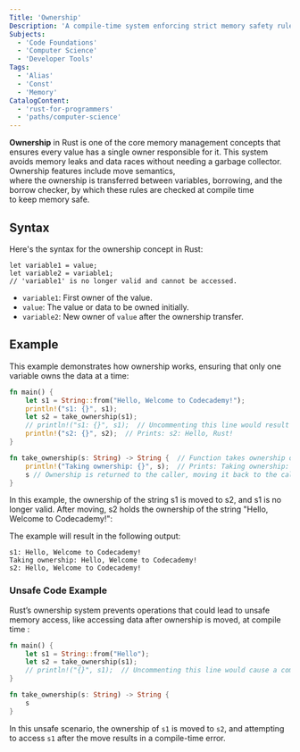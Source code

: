 ```yaml
---
Title: 'Ownership'
Description: 'A compile-time system enforcing strict memory safety rules.'
Subjects:
  - 'Code Foundations'
  - 'Computer Science'
  - 'Developer Tools'
Tags:
  - 'Alias'
  - 'Const'
  - 'Memory'
CatalogContent:
  - 'rust-for-programmers'
  - 'paths/computer-science'
---
```


**Ownership** in Rust is one of the core memory management concepts that ensures every value has a single owner responsible for it. This system avoids memory leaks and data races without needing a garbage collector. Ownership features include move semantics, where the ownership is transferred between variables, borrowing, and the borrow checker, by which these rules are checked at compile time to keep memory safe.

## Syntax

Here's the syntax for the ownership concept in Rust:

```pseudo
let variable1 = value;
let variable2 = variable1;
// 'variable1' is no longer valid and cannot be accessed.
```

- `variable1`: First owner of the value.
- `value`: The value or data to be owned initially.
- `variable2`: New owner of `value` after the ownership transfer.

## Example

This example demonstrates how ownership works, ensuring that only one variable owns the data at a time:

```rust
fn main() {
    let s1 = String::from("Hello, Welcome to Codecademy!");
    println!("s1: {}", s1);
    let s2 = take_ownership(s1);
    // println!("s1: {}", s1);  // Uncommenting this line would result in a compile-time error because 's1' no longer owns the value.
    println!("s2: {}", s2);  // Prints: s2: Hello, Rust!
}

fn take_ownership(s: String) -> String {  // Function takes ownership of the passed value
    println!("Taking ownership: {}", s);  // Prints: Taking ownership: Hello, Rust!
    s // Ownership is returned to the caller, moving it back to the caller.
}
```

In this example, the ownership of the string s1 is moved to s2, and s1 is no longer valid. After moving, s2 holds the ownership of the string "Hello, Welcome to Codecademy!":

The example will result in the following output:

```shell
s1: Hello, Welcome to Codecademy!
Taking ownership: Hello, Welcome to Codecademy!
s2: Hello, Welcome to Codecademy!
```

### Unsafe Code Example

Rust’s ownership system prevents operations that could lead to unsafe memory access, like accessing data after ownership is moved, at compile time :

```rust
fn main() {
    let s1 = String::from("Hello");
    let s2 = take_ownership(s1);
    // println!("{}", s1);  // Uncommenting this line would cause a compile-time error: use of moved value
}

fn take_ownership(s: String) -> String {
    s
}
```

In this unsafe scenario, the ownership of `s1` is moved to `s2`, and attempting to access `s1` after the move results in a compile-time error.
